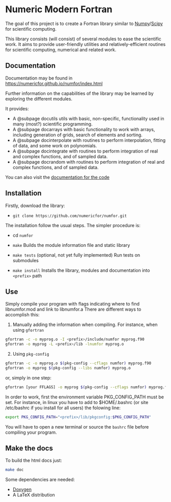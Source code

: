 # Numeric Modern Fortran

The goal of this project is to create a Fortran library similar to [Numpy](https://www.numpy.org)/[Scipy](https://www.scipy.org) for scientific computing.

This library consists (will consist) of several modules to ease the scientific work. It aims to provide user-friendly utilities and relatively-efficient routines for scientific computing, numerical and related work.

## Documentation


Documentation may be found in https://numericfor.github.io/numfor/index.html


Further information on the capabilities of the library may be learned by exploring the different modules.



It provides:
  + A @subpage docutils utils with basic, non-specific, functionality used in many (most?) scientific programming.
  + A @subpage docarrays with basic functionality to work with arrays, including generation of grids, search of elements and sorting.
  + A @subpage docinterpolate with routines to perform interpolation, fitting of data, and some work on polynomials.
  + A @subpage docintegrate with routines to perform integration of real and complex functions, and of sampled data.
  + A @subpage docrandom with routines to perform integration of real and complex functions, and of sampled data.


You can also visit the [documentation for the code](namespaces.html)

## Installation ##

Firstly, download the library:

  * `git clone https://github.com/numericfor/numfor.git`

The installation follow the usual steps. The simpler procedure is:

  * cd `numfor`
  *  `make`
  Builds the module information file and static library

  * `make tests` (optional, not yet fully implemented)
  Run tests on submodules

  * `make install`
  Installs the library, modules and documentation into `<prefix>` path


## Use ##

Simply compile your program with flags indicating where to find libnumfor.mod and link to libnumfor.a
There are different ways to accomplish this:

  1. Manually adding the information when compiling. For instance, when using `gfortran`
   ```bash
  gfortran -c -o myprog.o -I <prefix>/include/numfor myprog.f90
  gfortran -o myprog -L <prefix>/lib -lnumfor myprog.o
  ```

  2. Using `pkg-config`
  ```bash
  gfortran -c -o myprog.o $(pkg-config --cflags numfor) myprog.f90
  gfortran -o myprog $(pkg-config --libs numfor) myprog.o
  ``` 
  or, simply in one step:
  ```bash
  gfortran [your FFLAGS] -o myprog $(pkg-config --cflags numfor) myprog.f90 $(pkg-config --libs numfor)
  ``` 

  In order to work, first the environment variable PKG_CONFIG_PATH must be set. 
  For instance, in linux you have to add to $HOME/.bashrc (or site /etc/bashrc if you install for all users) the folowing line:
  
  ```bash
  export PKG_CONFIG_PATH="<prefix>/lib/pkgconfig:$PKG_CONFIG_PATH"
  ```
  You will have to open a new terminal or source the `bashrc` file before compiling your program.
  

## Make the docs ##

To build the html docs just:

```bash
make doc
```

Some dependencies are needed:

 - [Doxygen](http://www.doxygen.nl/)
 - A LaTeX distribution
 

